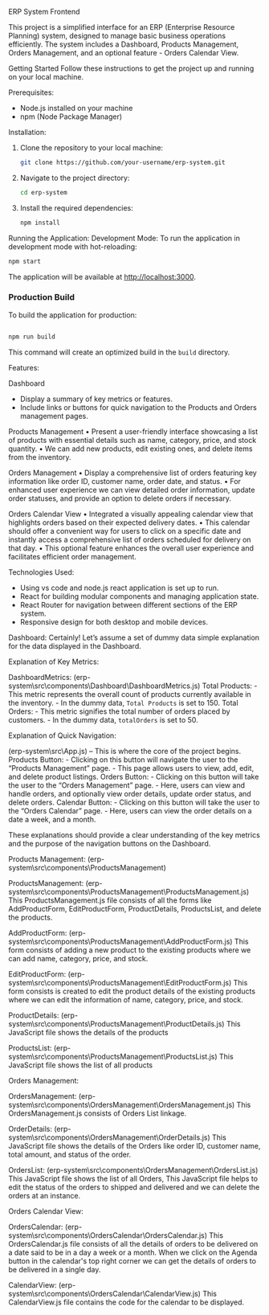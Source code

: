 ERP System Frontend

This project is a simplified interface for an ERP (Enterprise Resource Planning) system, designed to manage basic business operations efficiently. 
The system includes a Dashboard, Products Management, Orders Management, and an optional feature - Orders Calendar View.

Getting Started
Follow these instructions to get the project up and running on your local machine.

Prerequisites:
- Node.js installed on your machine
- npm (Node Package Manager)

Installation:

1. Clone the repository to your local machine:
   ```bash
   git clone https://github.com/your-username/erp-system.git
   ```

2. Navigate to the project directory:
   ```bash
   cd erp-system
   ```

3. Install the required dependencies:
   ```bash
   npm install
   ```

Running the Application:
Development Mode:
To run the application in development mode with hot-reloading:
```bash
npm start
```
The application will be available at [http://localhost:3000](http://localhost:3000).

### Production Build

To build the application for production:

```bash

npm run build
```
This command will create an optimized build in the `build` directory.


Features:

Dashboard
- Display a summary of key metrics or features.
- Include links or buttons for quick navigation to the Products and Orders management pages.

Products Management
•	Present a user-friendly interface showcasing a list of products with essential details such as name, category, price, and stock quantity. 
•	We can add new products, edit existing ones, and delete items from the inventory.

Orders Management
•	Display a comprehensive list of orders featuring key information like order ID, customer name, order date, and status. 
•	For enhanced user experience we can view detailed order information, update order statuses, and provide an option to delete orders if necessary.

Orders Calendar View 
•	Integrated a visually appealing calendar view that highlights orders based on their expected delivery dates. 
•	This calendar should offer a convenient way for users to click on a specific date and instantly access a comprehensive list of orders scheduled for delivery on that day.
•	 This optional feature enhances the overall user experience and facilitates efficient order management.

Technologies Used:
- Using vs code and node.js react application is set up to run.
- React for building modular components and managing application state.
- React Router for navigation between different sections of the ERP system.
- Responsive design for both desktop and mobile devices.

Dashboard:
Certainly! Let’s assume a set of dummy data simple explanation for the data displayed in the Dashboard.

Explanation of Key Metrics:

DashboardMetrics: (erp-system\src\components\Dashboard\DashboardMetrics.js)
Total Products:
     - This metric represents the overall count of products currently available in the inventory.
     - In the dummy data, `Total Products` is set to 150.
Total Orders:
     - This metric signifies the total number of orders placed by customers.
     - In the dummy data, `totalOrders` is set to 50.

Explanation of Quick Navigation:

(erp-system\src\App.js) – This is where the core of the project begins.
Products Button:
     - Clicking on this button will navigate the user to the “Products Management” page.
     - This page allows users to view, add, edit, and delete product listings.
Orders Button:
     - Clicking on this button will take the user to the “Orders Management” page.
     - Here, users can view and handle orders, and optionally view order details, update order status,
       and delete orders.
Calendar Button:
     - Clicking on this button will take the user to the “Orders Calendar” page.
     - Here, users can view the order details on a date a week, and a month.

These explanations should provide a clear understanding of the key metrics and the purpose of the navigation buttons on the Dashboard. 

Products Management: (erp-system\src\components\ProductsManagement)

ProductsManagement: 
(erp-system\src\components\ProductsManagement\ProductsManagement.js)
	This ProductsManagement.js file consists of all the forms like AddProductForm, EditProductForm, ProductDetails, ProductsList, and delete the products.

AddProductForm: (erp-system\src\components\ProductsManagement\AddProductForm.js)
	This form consists of adding a new product to the existing products where we can add name, category, price, and stock.

EditProductForm: (erp-system\src\components\ProductsManagement\EditProductForm.js)
	This form consists is created to edit the product details of the existing products where we can edit the information of name, category, price, and stock.

ProductDetails: (erp-system\src\components\ProductsManagement\ProductDetails.js)
	This JavaScript file shows the details of the products

ProductsList: (erp-system\src\components\ProductsManagement\ProductsList.js)
	This JavaScript file shows the list of all products

Orders Management: 

OrdersManagement: 
(erp-system\src\components\OrdersManagement\OrdersManagement.js)
	This OrdersManagement.js consists of Orders List linkage.

OrderDetails: (erp-system\src\components\OrdersManagement\OrderDetails.js)
	This JavaScript file shows the details of the Orders like order ID, customer name, total amount, and status of the order.

OrdersList: (erp-system\src\components\OrdersManagement\OrdersList.js)
	This JavaScript file shows the list of all Orders,
	This JavaScript file helps to edit the status of the orders to shipped and delivered and we can delete the orders at an instance.


Orders Calendar View:

OrdersCalendar: (erp-system\src\components\OrdersCalendar\OrdersCalendar.js)
	This OrdersCalendar.js file consists of all the details of orders to be delivered on a date said to be in a day a week or a month.
	When we click on the Agenda button in the calendar's top right corner we can get the details of orders to be delivered in a single day.

CalendarView: (erp-system\src\components\OrdersCalendar\CalendarView.js)
	This CalendarView.js file contains the code for the calendar to be displayed.






